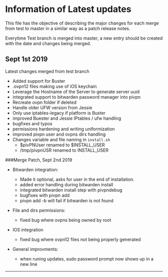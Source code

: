 # Information of Latest updates

This file has the objective of describing the major changes for each merge from test to master in a similar way as a
patch release notes. 

Everytime Test branch is merged into master, a new entry should be created with the date and changes being merged. 

## Sept 1st 2019

Latest changes merged from test branch

* Added support for Buster
* .ovpn12 files making use of iOS keychain
* Leverage the Hostname of the Server to generate server uuid
* integrated support to bitwarden password manager into pivpn
* Recreate ovpn folder if deleted
* Handle older UFW version from Jessie
* Only use iptables-legacy if platform is Buster
* improved Buester and Jessie IPtables / ufw handling
* bugfixes and typos
* permissions hardening and writing uniformization
* improved pivpn user and ovpns dirs handling
* Changes variable and file naming in `install.sh` 
    -  $pivPNUser renamed to $INSTALL_USER
    -  /tmp/pivpnUSR renamed to INSTALL_USER

###Merge Patch, Sept 2nd 2019

* Bitwarden integration:
    - Made it optional, asks for user in the end of installation.
    - added error handling during bitwarden install
    - integrated bitwarden install step with pivpndebug
    - bugfixes with pivpn add
    - pivpn add -b will fail if bitwarden is not found

* File and dirs permissions:
    - fixed bug where ovpns being owned by root

* IOS integration
    - fixed bug where ovpn12 files not being properly generated

* General improvments:
    - when runing updates, sudo password prompt now shows up in a new line

----
